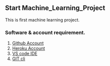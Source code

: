 ## Start Machine_Learning_Project 

This is first machine learning project.

### Software & account requirement.

1. [Github Account](https://github.com)
2. [Heroku Account](https://id.heroku.com/login)
3. [VS code IDE](https://code.visualstudio.com/download)
4. [GIT cli](https://git-scm.com/downloads)


